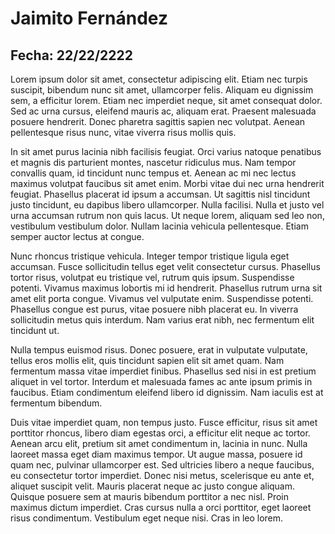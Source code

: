# Jaimito Fernández

## Fecha: 22/22/2222

Lorem ipsum dolor sit amet, consectetur adipiscing elit. Etiam nec turpis suscipit, bibendum nunc sit amet, ullamcorper felis. Aliquam eu dignissim sem, a efficitur lorem. Etiam nec imperdiet neque, sit amet consequat dolor. Sed ac urna cursus, eleifend mauris ac, aliquam erat. Praesent malesuada posuere hendrerit. Donec pharetra sagittis sapien nec volutpat. Aenean pellentesque risus nunc, vitae viverra risus mollis quis.

In sit amet purus lacinia nibh facilisis feugiat. Orci varius natoque penatibus et magnis dis parturient montes, nascetur ridiculus mus. Nam tempor convallis quam, id tincidunt nunc tempus et. Aenean ac mi nec lectus maximus volutpat faucibus sit amet enim. Morbi vitae dui nec urna hendrerit feugiat. Phasellus placerat id ipsum a accumsan. Ut sagittis nisl tincidunt justo tincidunt, eu dapibus libero ullamcorper. Nulla facilisi. Nulla et justo vel urna accumsan rutrum non quis lacus. Ut neque lorem, aliquam sed leo non, vestibulum vestibulum dolor. Nullam lacinia vehicula pellentesque. Etiam semper auctor lectus at congue.

Nunc rhoncus tristique vehicula. Integer tempor tristique ligula eget accumsan. Fusce sollicitudin tellus eget velit consectetur cursus. Phasellus tortor risus, volutpat eu tristique vel, rutrum quis ipsum. Suspendisse potenti. Vivamus maximus lobortis mi id hendrerit. Phasellus rutrum urna sit amet elit porta congue. Vivamus vel vulputate enim. Suspendisse potenti. Phasellus congue est purus, vitae posuere nibh placerat eu. In viverra sollicitudin metus quis interdum. Nam varius erat nibh, nec fermentum elit tincidunt ut.

Nulla tempus euismod risus. Donec posuere, erat in vulputate vulputate, tellus eros mollis elit, quis tincidunt sapien elit sit amet quam. Nam fermentum massa vitae imperdiet finibus. Phasellus sed nisi in est pretium aliquet in vel tortor. Interdum et malesuada fames ac ante ipsum primis in faucibus. Etiam condimentum eleifend libero id dignissim. Nam iaculis est at fermentum bibendum.

Duis vitae imperdiet quam, non tempus justo. Fusce efficitur, risus sit amet porttitor rhoncus, libero diam egestas orci, a efficitur elit neque ac tortor. Aenean arcu elit, pretium sit amet condimentum in, lacinia in nunc. Nulla laoreet massa eget diam maximus tempor. Ut augue massa, posuere id quam nec, pulvinar ullamcorper est. Sed ultricies libero a neque faucibus, eu consectetur tortor imperdiet. Donec nisi metus, scelerisque eu ante et, aliquet suscipit velit. Mauris placerat neque ac justo congue aliquam. Quisque posuere sem at mauris bibendum porttitor a nec nisl. Proin maximus dictum imperdiet. Cras cursus nulla a orci porttitor, eget laoreet risus condimentum. Vestibulum eget neque nisi. Cras in leo lorem.
